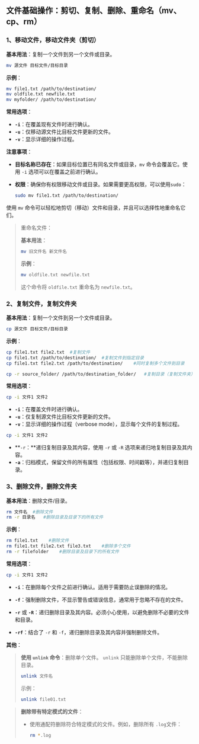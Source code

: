 ## 文件基础操作：剪切、复制、删除、重命名（mv、cp、rm）

### 1、移动文件，移动文件夹（剪切）

**基本用法**：复制一个文件到另一个文件或目录。

```bash
mv 源文件 目标文件/目标目录
```

**示例**：

```bash
mv file1.txt /path/to/destination/
mv oldfile.txt newfile.txt
mv myfolder/ /path/to/destination/
```

**常用选项**：

- **`-i`**：在覆盖现有文件时进行确认。
- **`-u`**：仅移动源文件比目标文件更新的文件。
- **`-v`**：显示详细的操作过程。

**注意事项**：

- **目标名称已存在**：如果目标位置已有同名文件或目录，`mv` 命令会覆盖它。使用 `-i` 选项可以在覆盖之前进行确认。

- **权限**：确保你有权限移动文件或目录。如果需要更高权限，可以使用`sudo`：

	```bash
	sudo mv file1.txt /path/to/destination/
	```

使用 `mv` 命令可以轻松地剪切（移动）文件和目录，并且可以选择性地重命名它们。

>重命名文件：
>
>**基本用法**：
>
>```bash
>mv 旧文件名 新文件名
>```
>
>**示例**：
>
>```bash
>mv oldfile.txt newfile.txt
>```
>
>这个命令将 `oldfile.txt` 重命名为 `newfile.txt`。

### 2、复制文件，复制文件夹

**基本用法**：复制一个文件到另一个文件或目录。

```bash
cp 源文件 目标文件/目标目录
```

**示例**：

```bash
cp file1.txt file2.txt	#复制文件
cp file1.txt /path/to/destination/	#复制文件到指定目录
cp file1.txt file2.txt /path/to/destination/	#同时复制多个文件到目录

cp -r source_folder/ /path/to/destination_folder/	#复制目录（复制文件夹）
```

**常用选项**：

```bash
cp -i 文件1 文件2
```

- **`-i`**：在覆盖文件时进行确认。
- **`-u`**：仅复制源文件比目标文件更新的文件。
- **`-v`**：显示详细的操作过程（verbose mode），显示每个文件的复制过程。

```bash
cp -i 文件1 文件2
```

- **`-r`：**递归复制目录及其内容，使用 `-r` 或 `-R` 选项来递归地复制目录及其内容。
- **`-a`**：归档模式，保留文件的所有属性（包括权限、时间戳等），并递归复制目录。

### 3、删除文件，删除文件夹

**基本用法**：删除文件/目录。

```bash
rm 文件名	#删除文件
rm -r 目录名	#删除目录及目录下的所有文件
```

**示例**：

```bash
rm file1.txt	#删除文件
rm file1.txt file2.txt file3.txt	#删除多个文件
rm -r filefolder	#删除目录及目录下的所有文件
```

**常用选项**：

```bash
cp -i 文件1 文件2
```

- **`-i`**：在删除每个文件之前进行确认。适用于需要防止误删除的情况。
- **`-f`**：强制删除文件，不显示警告或错误信息，通常用于忽略不存在的文件。
- **`-r`** 或 **`-R`**：递归删除目录及其内容。必须小心使用，以避免删除不必要的文件和目录。

- **`-rf`**：结合了 `-r` 和 `-f`，递归删除目录及其内容并强制删除文件。

**其他**：

> **使用 `unlink` 命令**：删除单个文件。
> `unlink` 只能删除单个文件，不能删除目录。
>
> ```bash
> unlink 文件名
> ```
>
> 示例：
>
> ```bash
> unlink file01.txt
> ```

>**删除带有特定模式的文件**：
>
>- 使用通配符删除符合特定模式的文件。例如，删除所有 `.log`文件：
>
>	```bash
>	rm *.log
>	```

